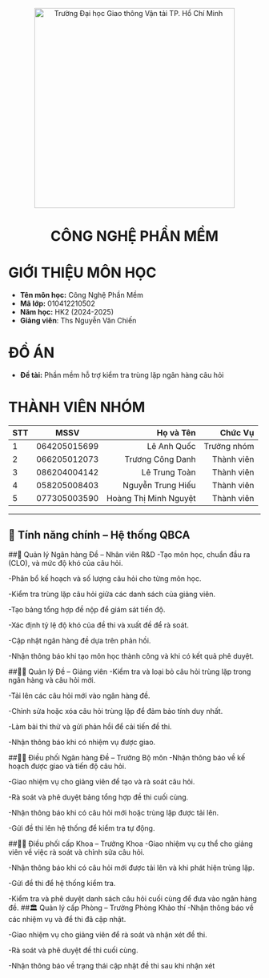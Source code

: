 <!-- Banner -->
<p align="center">
  <a href="https:/w/ww.ut.edu.vn/" title="Trường Đại học Giao thông Vận tải TP. Hồ Chí Minh" style="border: none;">
  <a href="https://giaothongvantaitphcm.edu.vn/" title="Trường Đại học Giao thông Vận tải TP. Hồ Chí Minh" style="border: none;">
    <img src="https://giaothongvantaitphcm.edu.vn/wp-content/uploads/2025/01/Logo-GTVT.png" alt="Trường Đại học Giao thông Vận tải TP. Hồ Chí Minh" width="400">
  </a>
</p>

<h1 align="center"><b>CÔNG NGHỆ PHẦN MỀM</b></h1>

# GIỚI THIỆU MÔN HỌC
* **Tên môn học:** Công Nghệ Phần Mềm
* **Mã lớp:** 010412210502
* **Năm học:** HK2 (2024-2025)
* **Giảng viên**: Ths Nguyễn Văn Chiến 

# ĐỒ ÁN 
* **Đề tài:** Phần mềm hỗ trợ kiểm tra trùng lặp ngân hàng câu hỏi

# THÀNH VIÊN NHÓM
| STT    | MSSV          | Họ và Tên              |Chức Vụ    |
| ------ |:-------------:| ----------------------:|----------:|
|   1    | 064205015699  | Lê Anh Quốc            |Trưởng nhóm|
|   2    | 066205012073  | Trương Công Danh       |Thành viên |
|   3    | 086204004142  | Lê Trung Toàn          |Thành viên |
|   4    | 058205008403  | Nguyễn Trung Hiếu      |Thành viên |
|   5    | 077305003590  | Hoàng Thị Minh Nguyệt  |Thành viên |

---

## 🌟 Tính năng chính – Hệ thống QBCA
##🧪 Quản lý Ngân hàng Đề – Nhân viên R&D
-Tạo môn học, chuẩn đầu ra (CLO), và mức độ khó của câu hỏi.

-Phân bổ kế hoạch và số lượng câu hỏi cho từng môn học.

-Kiểm tra trùng lặp câu hỏi giữa các danh sách của giảng viên.

-Tạo bảng tổng hợp đề nộp để giám sát tiến độ.

-Xác định tỷ lệ độ khó của đề thi và xuất đề để rà soát.

-Cập nhật ngân hàng đề dựa trên phản hồi.

-Nhận thông báo khi tạo môn học thành công và khi có kết quả phê duyệt.

##👨‍🏫 Quản lý Đề – Giảng viên
-Kiểm tra và loại bỏ câu hỏi trùng lặp trong ngân hàng và câu hỏi mới.

-Tải lên các câu hỏi mới vào ngân hàng đề.

-Chỉnh sửa hoặc xóa câu hỏi trùng lặp để đảm bảo tính duy nhất.

-Làm bài thi thử và gửi phản hồi để cải tiến đề thi.

-Nhận thông báo khi có nhiệm vụ được giao.

##🧑‍💼 Điều phối Ngân hàng Đề – Trưởng Bộ môn
-Nhận thông báo về kế hoạch được giao và tiến độ câu hỏi.

-Giao nhiệm vụ cho giảng viên để tạo và rà soát câu hỏi.

-Rà soát và phê duyệt bảng tổng hợp đề thi cuối cùng.

-Nhận thông báo khi có câu hỏi mới hoặc trùng lặp được tải lên.

-Gửi đề thi lên hệ thống để kiểm tra tự động.

##👨‍🎓 Điều phối cấp Khoa – Trưởng Khoa
-Giao nhiệm vụ cụ thể cho giảng viên về việc rà soát và chỉnh sửa câu hỏi.

-Nhận thông báo khi có câu hỏi mới được tải lên và khi phát hiện trùng lặp.

-Gửi đề thi để hệ thống kiểm tra.

-Kiểm tra và phê duyệt danh sách câu hỏi cuối cùng để đưa vào ngân hàng đề.
##🏛️ Quản lý cấp Phòng – Trưởng Phòng Khảo thí
-Nhận thông báo về các nhiệm vụ và đề thi đã cập nhật.

-Giao nhiệm vụ cho giảng viên để rà soát và nhận xét đề thi.

-Rà soát và phê duyệt đề thi cuối cùng.

-Nhận thông báo về trạng thái cập nhật đề thi sau khi nhận xét


